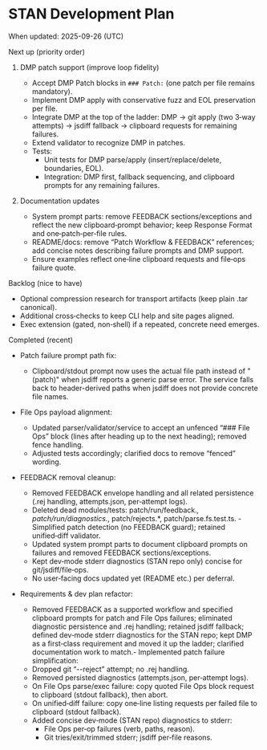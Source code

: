 # STAN Development Plan

When updated: 2025-09-26 (UTC)

Next up (priority order)

1. DMP patch support (improve loop fidelity)
   - Accept DMP Patch blocks in `### Patch:` (one patch per file remains mandatory).
   - Implement DMP apply with conservative fuzz and EOL preservation per file.
   - Integrate DMP at the top of the ladder: DMP → git apply (two 3‑way attempts) → jsdiff fallback → clipboard requests for remaining failures.
   - Extend validator to recognize DMP in patches.
   - Tests:
     - Unit tests for DMP parse/apply (insert/replace/delete, boundaries, EOL).
     - Integration: DMP first, fallback sequencing, and clipboard prompts for any remaining failures.

2. Documentation updates
   - System prompt parts: remove FEEDBACK sections/exceptions and reflect the new clipboard‑prompt behavior; keep Response Format and one‑patch‑per‑file rules.
   - README/docs: remove “Patch Workflow & FEEDBACK” references; add concise notes describing failure prompts and DMP support.
   - Ensure examples reflect one‑line clipboard requests and file‑ops failure quote.

Backlog (nice to have)

- Optional compression research for transport artifacts (keep plain .tar canonical).
- Additional cross‑checks to keep CLI help and site pages aligned.
- Exec extension (gated, non‑shell) if a repeated, concrete need emerges.

Completed (recent)

- Patch failure prompt path fix:
  - Clipboard/stdout prompt now uses the actual file path instead of "(patch)" when jsdiff reports a generic parse error. The service falls back to header-derived paths when jsdiff does not provide concrete file names.
- File Ops payload alignment:
  - Updated parser/validator/service to accept an unfenced “### File Ops” block (lines after heading up to the next heading); removed fence handling.
  - Adjusted tests accordingly; clarified docs to remove “fenced” wording.

- FEEDBACK removal cleanup:
  - Removed FEEDBACK envelope handling and all related persistence (.rej handling, attempts.json, per‑attempt logs).
  - Deleted dead modules/tests: patch/run/feedback._, patch/run/diagnostics._, patch/rejects.\*, patch/parse.fs.test.ts. - Simplified patch detection (no FEEDBACK guard); retained unified‑diff validator.
  - Updated system prompt parts to document clipboard prompts on failures and removed FEEDBACK sections/exceptions.
  - Kept dev‑mode stderr diagnostics (STAN repo only) concise for git/jsdiff/file‑ops.
  - No user‑facing docs updated yet (README etc.) per deferral.

- Requirements & dev plan refactor:
  - Removed FEEDBACK as a supported workflow and specified clipboard prompts for patch and File Ops failures; eliminated diagnostic persistence and .rej handling; retained jsdiff fallback; defined dev‑mode stderr diagnostics for the STAN repo; kept DMP as a first‑class requirement and moved it up the ladder; clarified documentation work to match.- Implemented patch failure simplification:
  - Dropped git “--reject” attempt; no .rej handling.
  - Removed persisted diagnostics (attempts.json, per‑attempt logs).
  - On File Ops parse/exec failure: copy quoted File Ops block request to clipboard (stdout fallback), then abort.
  - On unified‑diff failure: copy one‑line listing requests per failed file to clipboard (stdout fallback).
  - Added concise dev‑mode (STAN repo) diagnostics to stderr:
    - File Ops per‑op failures (verb, paths, reason).
    - Git tries/exit/trimmed stderr; jsdiff per‑file reasons.
